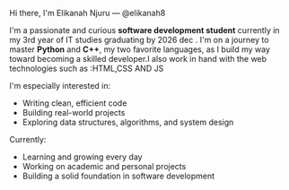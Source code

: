  Hi there, I'm Elikanah Njuru — @elikanah8

I'm a passionate and curious **software development student** currently in my 3rd year of IT studies graduating by  2026 dec . I'm on a journey to master **Python** and **C++**, my two favorite languages, as I build my way toward becoming a skilled developer.I also work in hand with the web technologies such as :HTML,CSS AND JS 

I'm especially interested in:
- Writing clean, efficient code
- Building real-world projects
- Exploring data structures, algorithms, and system design

Currently:
- Learning and growing every day
- Working on academic and personal projects
- Building a solid foundation in software development



<!---
Elikanah8/Elikanah8 is a ✨ special ✨ repository because its `README.md` (this file) appears on your GitHub profile.
You can click the Preview link to take a look at your changes.
--->
